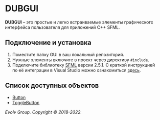 # DUBGUI
**DUBGUI** – это простые и легко встраиваемые элементы графического интерфейса пользователя для приложений C++ SFML. 
## Подключение и установка
1. Поместите папку GUI в ваш локальный репозиторий.
2. Нужные элементы включите в проект через директиву `#include`.
3. Подключите библиотеку [SFML](https://www.sfml-dev.org/download.php) версии 2.5.1. С краткой инструкцией по её интеграции в Visual Studio можно ознакомиться [здесь](https://kychka-pc.ru/sfml/urok-1-podklyuchenie-biblioteki-k-srede-razrabotki-visual-studio-2013.html). 
## Список доступных объектов

* [Button](https://github.com/DUB1401/DUBGUI/blob/main/Documentation/Button.md)
* [ToggleButton](https://github.com/DUB1401/DUBGUI/blob/main/Documentation/ToggleButton.md)

*Evolv Group. Copyright © 2018-2022.*
